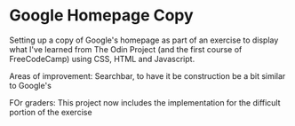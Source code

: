 # Google Homepage Copy

Setting up a copy of Google's homepage as part of an exercise to display what I've learned from The Odin Project (and the first course of FreeCodeCamp) using CSS, HTML and Javascript.

Areas of improvement: Searchbar, to have it be construction be a bit similar to Google's

FOr graders: This project now includes the implementation for the difficult portion of the exercise
